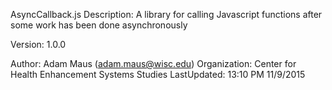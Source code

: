 AsyncCallback.js
Description: A library for calling Javascript functions after some work has been done asynchronously

Version: 1.0.0
 
Author: Adam Maus (adam.maus@wisc.edu)
Organization: Center for Health Enhancement Systems Studies
LastUpdated: 13:10 PM 11/9/2015